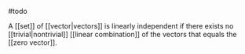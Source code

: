 #todo 

A [[set]] of [[vector|vectors]] is linearly independent if there exists no [[trivial|nontrivial]] [[linear combination]] of the vectors that equals the [[zero vector]].

